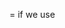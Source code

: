 <!-- 01. <script> in the <head> -->
= if we use <Script> tag in the <head>, at first it will download the html documents,
  while downloading html documents, it will see that there is a <script> file and then
  executing script file immediately then go to the <body>  for the html elements. 
  At the end, it can't find the connection between script file and elements from the 
  <body>. Because already script file is executed before we going to the body elements.

<!-- 02. <script> at the end of the <body>-->
= This will do the work fine like: download the whole html documents & create DOM >
  download scripts > execute. But it has also problem, when we will use this method
  in a big project, Our script files will be bigger in size. So, in this method after
  downloading the html documents and create DOM> sites have to wait little bit longer
  for response properly because of downloading the heavy Script file on the browser.

<!-- 03. <script> with async in the <head> -->
= In this method, while downloading the html documents & create DOM, browser also starts
  download the script files at the same time. So, if browser downloaded the script file
  before the much loaded html file, then script will be executed before completing
  html document. So, we will use this ASYNC method only when we need any external scripts
  like: chatbot, social media msg popup, analytics scripts etc.

<!-- 04. <script> with defer in the <head> -->
= This is the perfect method for our uses. At first defer will download html documents
  & building DOM, also download the script file parallel but not executing this time
  immediately. After downloading the whole documents and scripts file, it will execute!
  How great is this method! This will save our times and our sites will be way more
  responsive.